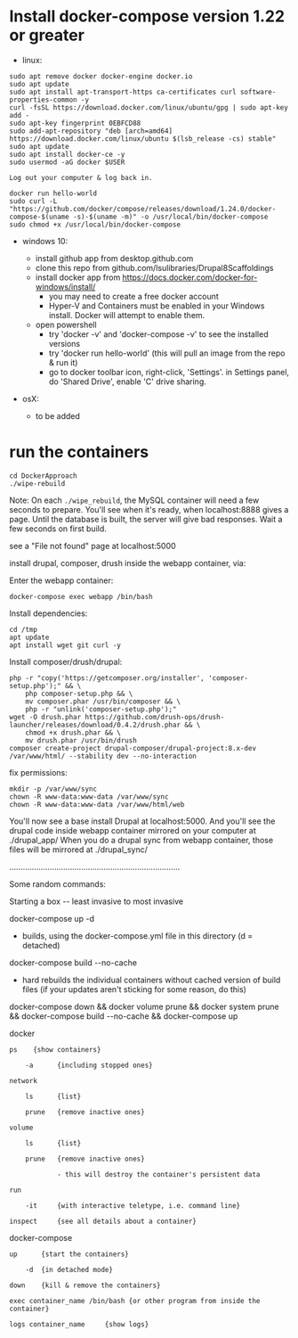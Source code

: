 # Install docker-compose version 1.22 or greater

  - linux:

```
sudo apt remove docker docker-engine docker.io
sudo apt update
sudo apt install apt-transport-https ca-certificates curl software-properties-common -y
curl -fsSL https://download.docker.com/linux/ubuntu/gpg | sudo apt-key add -
sudo apt-key fingerprint 0EBFCD88
sudo add-apt-repository "deb [arch=amd64] https://download.docker.com/linux/ubuntu $(lsb_release -cs) stable"
sudo apt update
sudo apt install docker-ce -y
sudo usermod -aG docker $USER
```
```
Log out your computer & log back in.
```
```
docker run hello-world
sudo curl -L "https://github.com/docker/compose/releases/download/1.24.0/docker-compose-$(uname -s)-$(uname -m)" -o /usr/local/bin/docker-compose
sudo chmod +x /usr/local/bin/docker-compose
```

  - windows 10:

    - install github app from desktop.github.com
    - clone this repo from github.com/lsulibraries/Drupal8Scaffoldings
    - install docker app from https://docs.docker.com/docker-for-windows/install/   
        - you may need to create a free docker account
        - Hyper-V and Containers must be enabled in your Windows install.  Docker will attempt to enable them.
    - open powershell
        - try 'docker -v' and 'docker-compose -v' to see the installed versions
        - try 'docker run hello-world' (this will pull an image from the repo & run it)
        - go to docker toolbar icon, right-click, 'Settings'. in Settings panel, do 'Shared Drive', enable 'C' drive sharing.

  - osX:

    - to be added

# run the containers

```
cd DockerApproach
./wipe-rebuild
```

Note:  On each `./wipe_rebuild`, the MySQL container will need a few seconds to prepare.  You'll see when it's ready, when localhost:8888 gives a page.  Until the database is built, the server will give bad responses.  Wait a few seconds on first build.

see a "File not found" page at localhost:5000

install drupal, composer, drush inside the webapp container, via:

Enter the webapp container:

```
docker-compose exec webapp /bin/bash
```

Install dependencies:

```
cd /tmp 
apt update
apt install wget git curl -y
```

Install composer/drush/drupal:
```
php -r "copy('https://getcomposer.org/installer', 'composer-setup.php');" && \
    php composer-setup.php && \
    mv composer.phar /usr/bin/composer && \
    php -r "unlink('composer-setup.php');"
wget -O drush.phar https://github.com/drush-ops/drush-launcher/releases/download/0.4.2/drush.phar && \
    chmod +x drush.phar && \
    mv drush.phar /usr/bin/drush
composer create-project drupal-composer/drupal-project:8.x-dev /var/www/html/ --stability dev --no-interaction
```

fix permissions:

```
mkdir -p /var/www/sync
chown -R www-data:www-data /var/www/sync
chown -R www-data:www-data /var/www/html/web
```

You'll now see a base install Drupal at localhost:5000.
And you'll see the drupal code inside webapp container mirrored on your computer at ./drupal_app/
When you do a drupal sync from webapp container, those files will be mirrored at ./drupal_sync/



............................................................................

Some random commands:

 Starting a box -- least invasive to most invasive

docker-compose up -d
 
  - builds, using the docker-compose.yml file in this directory (d = detached)

docker-compose build --no-cache

  - hard rebuilds the individual containers without cached version of build files (if your updates aren't sticking for some reason, do this)

docker-compose down && docker volume prune && docker system prune && docker-compose build --no-cache && docker-compose up

docker

    ps    {show containers}

        -a      {including stopped ones}

    network     

        ls      {list}

        prune   {remove inactive ones}

    volume

        ls      {list}

        prune   {remove inactive ones}

                - this will destroy the container's persistent data

    run

        -it     {with interactive teletype, i.e. command line}

    inspect     {see all details about a container}


docker-compose

    up      {start the containers}

        -d  {in detached mode}

    down    {kill & remove the containers}

    exec container_name /bin/bash {or other program from inside the container}

    logs container_name     {show logs}
